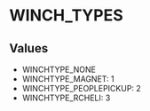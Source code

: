 # WINCH_TYPES

## Values
* WINCHTYPE_NONE
* WINCHTYPE_MAGNET: 1
* WINCHTYPE_PEOPLEPICKUP: 2
* WINCHTYPE_RCHELI: 3
